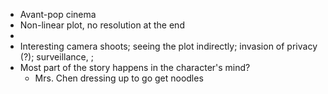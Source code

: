 - Avant-pop cinema
- Non-linear plot, no resolution at the end
-
- Interesting camera shoots; seeing the plot indirectly; invasion of privacy (?); surveillance, ;
- Most part of the story happens in the character's mind?
	- Mrs. Chen dressing up to go get noodles